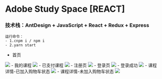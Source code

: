 # Adobe Study Space [REACT]
### 技术栈：AntDesign + JavaScript + React + Redux  + Express
```
运行命令：
- 1.cnpm i / npm i
- 2.yarn start 
```
- 首页
<img src="imgs4readMe/home.png" />
- 我的课程
<img src="imgs4readMe/我的课程.png" />
- 已支付课程
<img src="imgs4readMe/home.png" />
- 注册页
<img src="imgs4readMe/注册页.png" />
- 登录页
<img src="imgs4readMe/登录页.png" />
- 登录成功
<img src="imgs4readMe/登录成功-个人信息.png" />
- 课程详情-已加入购物车状态
<img src="imgs4readMe/课程详情-已加入购物车状态.png" />
- 课程详情-未加入购物车状态
<img src="imgs4readMe/课程详情-未加入购物车状态.png" />